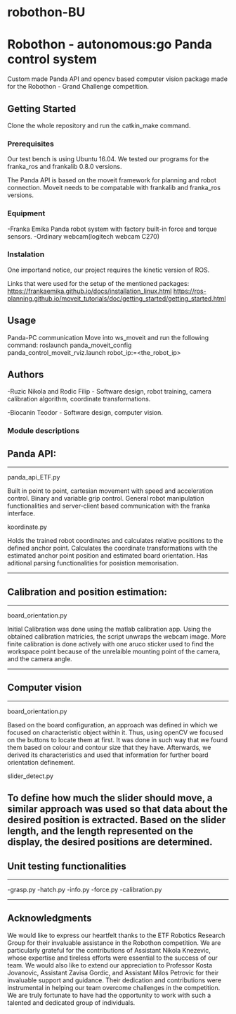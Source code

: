 # robothon-BU


# Robothon - autonomous:go Panda control system 

Custom made Panda API and opencv based computer vision package made for
the Robothon - Grand Challenge competition.

## Getting Started

Clone the whole repository and run the catkin_make command.

### Prerequisites

Our test bench is using Ubuntu 16.04. We tested our programs for the franka_ros and frankalib 0.8.0 versions.

The Panda API is based on the moveit framework for planning and robot connection. Moveit needs to be compatable with frankalib and franka_ros versions.

### Equipment

-Franka Emika Panda robot system with factory built-in force and torque sensors.
-Ordinary webcam(logitech webcam C270)

### Instalation 

One importand notice, our project requires the kinetic version of ROS.

Links that were used for the setup of the mentioned packages:
https://frankaemika.github.io/docs/installation_linux.html
https://ros-planning.github.io/moveit_tutorials/doc/getting_started/getting_started.html


## Usage

Panda-PC communication
Move into ws_moveit and run the following command:
roslaunch panda_moveit_config panda_control_moveit_rviz.launch robot_ip:=<the_robot_ip>

## Authors

-Ruzic Nikola and Rodic Filip - Software design, robot training, camera calibration algorithm, coordinate transformations.

-Biocanin Teodor - Software design, computer vision.

### Module descriptions

## Panda API:

---
panda_api_ETF.py 

Built in point to point, cartesian movement with speed and acceleration control. 
Binary and variable grip control. General robot manipulation functionalities and server-client based communication
with the franka interface.

koordinate.py

Holds the trained robot coordinates and calculates relative positions to the defined anchor point.
Calculates the coordinate transformations with the estimated anchor point position and estimated board orientation.
Has aditional parsing functionalities for posistion memorisation.

---

## Calibration and position estimation:

---

board_orientation.py

Initial Calibration was done using the matlab calibration app. Using the obtained calibration matricies, the script unwraps the webcam image. More finite calibration is done actively with one aruco sticker used to find the workspace point because of the unrelaible mounting point of the camera, and the camera angle.

---

## Computer vision

---

board_orientation.py

Based on the board configuration, an approach was defined in which we focused on characteristic object within it. Thus, using openCV we focused on the buttons to locate them at first. It was done in such way that we found them based on colour and contour size that they have. Afterwards, we derived its characteristics and used that information for further board orientation definement. 

slider_detect.py

To define how much the slider should move, a similar approach was used so that data about the desired position is extracted. Based on the slider length, and the length represented on the display, the desired positions are determined. 
---

## Unit testing functionalities

---

-grasp.py
-hatch.py
-info.py
-force.py
-calibration.py

---

## Acknowledgments

We would like to express our heartfelt thanks to the ETF Robotics Research Group for their invaluable assistance in the Robothon competition. We are particularly grateful for the contributions of Assistant Nikola Knezevic, whose expertise and tireless efforts were essential to the success of our team. We would also like to extend our appreciation to Professor Kosta Jovanovic, Assistant Zavisa Gordic, and Assistant Milos Petrovic for their invaluable support and guidance. Their dedication and contributions were instrumental in helping our team overcome challenges in the competition. We are truly fortunate to have had the opportunity to work with such a talented and dedicated group of individuals.
